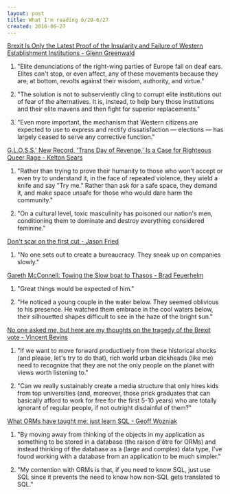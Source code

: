 ```yaml
---
layout: post
title: What I'm reading 6/20-6/27
created: 2016-06-27
---
```


[Brexit Is Only the Latest Proof of the Insularity and Failure of Western Establishment Institutions - Glenn Greenwald](https://theintercept.com/2016/06/25/brexit-is-only-the-latest-proof-of-the-insularity-and-failure-of-western-establishment-institutions/)

1. "Elite denunciations of the right-wing parties of Europe fall on deaf ears. Elites can't stop, or even affect, any of these movements because they are, at bottom, revolts against their wisdom, authority, and virtue."

2. "The solution is not to subserviently cling to corrupt elite institutions out of fear of the alternatives. It is, instead, to help bury those institutions and their elite mavens and then fight for superior replacements."

3. "Even more important, the mechanism that Western citizens are expected to use to express and rectify dissatisfaction — elections — has largely ceased to serve any corrective function."

[G.L.O.S.S.' New Record, 'Trans Day of Revenge,' Is a Case for Righteous Queer Rage - Kelton Sears](http://www.seattleweekly.com/music/g-l-o-s-s-new-record-trans-day-of-revenge-is-a-case-for-righteous-queer-rage-2668072/)

1. "Rather than trying to prove their humanity to those who won't accept or even try to understand it, in the face of repeated violence, they wield a knife and say "Try me." Rather than ask for a safe space, they demand it, and make space unsafe for those who would dare harm the community."

2. "On a cultural level, toxic masculinity has poisoned our nation's men, conditioning them to dominate and destroy everything considered feminine."

[Don't scar on the first cut - Jason Fried](https://m.signalvnoise.com/dont-scar-on-the-first-cut-e9afd256afdf)

1. "No one sets out to create a bureaucracy. They sneak up on companies slowly."

[Gareth McConnell: Towing the Slow boat to Thasos - Brad Feuerhelm](http://www.americansuburbx.com/2016/06/gareth-mcconnell-towing-the-slow-boat-to-thasos.html)

1. "Great things would be expected of him."

2. "He noticed a young couple in the water below. They seemed oblivious to his presence. He watched them embrace in the cool waters below, their silhouetted shapes difficult to see in the haze of the bright sun."

[No one asked me, but here are my thoughts on the tragedy of the Brexit vote - Vincent Bevins](https://www.facebook.com/vincent.bevins/posts/10105426634702363)

1. "If we want to move forward productively from these historical shocks (and please, let's try to do that), rich world urban dickheads (like me) need to recognize that they are not the only people on the planet with views worth listening to."

2. "Can we really sustainably create a media structure that only hires kids from top universities (and, moreover, those prick graduates that can basically afford to work for free for the first 5-10 years) who are totally ignorant of regular people, if not outright disdainful of them?"

[What ORMs have taught me: just learn SQL - Geoff Wozniak](http://wozniak.ca/what-orms-have-taught-me-just-learn-sql)

1. "By moving away from thinking of the objects in my application as something to be stored in a database (the raison d'être for ORMs) and instead thinking of the database as a (large and complex) data type, I've found working with a database from an application to be much simpler."

2. "My contention with ORMs is that, if you need to know SQL, just use SQL since it prevents the need to know how non-SQL gets translated to SQL."
